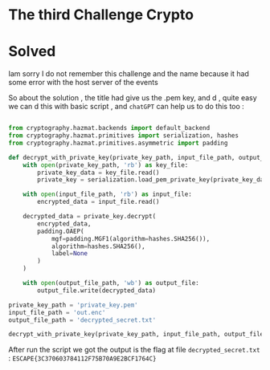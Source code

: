 # The third Challenge Crypto 
# Solved 

Iam sorry I do not remember this challenge and the name because it had some error with the host server of the events 

So about the solution , the title had give us the .pem key, and d , quite easy we can d this with basic script , and `chatGPT` can help us to do this too :
```python

from cryptography.hazmat.backends import default_backend
from cryptography.hazmat.primitives import serialization, hashes
from cryptography.hazmat.primitives.asymmetric import padding

def decrypt_with_private_key(private_key_path, input_file_path, output_file_path):
    with open(private_key_path, 'rb') as key_file:
        private_key_data = key_file.read()
        private_key = serialization.load_pem_private_key(private_key_data, password=None, backend=default_backend())

    with open(input_file_path, 'rb') as input_file:
        encrypted_data = input_file.read()

    decrypted_data = private_key.decrypt(
        encrypted_data,
        padding.OAEP(
            mgf=padding.MGF1(algorithm=hashes.SHA256()),
            algorithm=hashes.SHA256(),
            label=None
        )
    )

    with open(output_file_path, 'wb') as output_file:
        output_file.write(decrypted_data)

private_key_path = 'private_key.pem'
input_file_path = 'out.enc'
output_file_path = 'decrypted_secret.txt'

decrypt_with_private_key(private_key_path, input_file_path, output_file_path)

```

After run the script we got the output is the flag at file `decrypted_secret.txt` : `ESCAPE{3C370603784112F75B70A9E2BCF1764C}`
